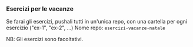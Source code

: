 ### Esercizi per le vacanze
Se farai gli esercizi, pushali tutti in un'unica repo, con una cartella per ogni esercizio ("ex-1", "ex-2", ...)
Nome repo: `esercizi-vacanze-natale`

NB: Gli esercizi sono facoltativi.